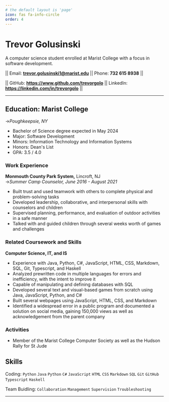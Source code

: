 ```yaml
---
# the default layout is 'page'
icon: fas fa-info-circle
order: 4
---
```


# **Trevor Golusinski**
A computer science student enrolled at Marist College with a focus in software development.

|| Email: **<trevor.golusinski1@marist.edu>** || Phone: **732 615 8938** || 

|| GitHub: **<https://www.github.com/trevorgolo>** || LinkedIn: **<https://linkedin.com/in/trevorgolo>** ||

---

## Education: Marist College
->_Poughkeepsie, NY_
- Bachelor of Science degree expected in May 2024
- Major: Software Development
- Minors: Information Technology and Information Systems
- Honors: Dean's List
- GPA: 3.5 / 4.0

### Work Experience
**Monmouth County Park System,** Lincroft, NJ <br>
->_Summer Camp Counselor, June 2016 - August 2021_ <br>
- Built trust and used teamwork with others to complete physical and problem-solving tasks
- Developed leadership, collaborative, and interpersonal skills with counselors and children
- Supervised planning, performance, and evaluation of outdoor activities in a safe manner
- Talked with and guided children through several weeks worth of games and challenges

### Related Coursework and Skills
**Computer Science, IT, and IS**
- Experience with Java, Python, C#, JavaScript, HTML, CSS, Markdown, SQL, Git, Typescript, and Haskell
- Analyzed prewritten code in multiple languages for errors and inefficiency, with the intent to improve it
- Capable of manipulating and defining databases with SQL
- Developed several text and visual-based games from scratch using Java, JavaScript, Python, and C#
- Built several webpages using JavaScript, HTML, CSS, and Markdown
- Identified a widespread error in a public program and documented a solution on social media, gaining 150,000 views as well as acknowledgement from the parent company

### Activities
- Member of the Marist College Computer Society as well as the Hudson Rally for St Jude

## Skills

Coding: `Python` `Java` `Python` `C#` `JavaScript` `HTML` `CSS` `Markdown` `SQL` `Git` `GitHub` `Typescript` `Haskell`

Team Buidling: `Collaboration` `Management` `Supervision` `Troubleshooting` 

---

